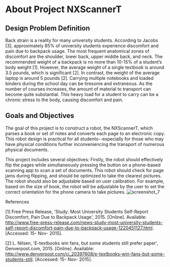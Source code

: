 # About Project NXScannerT

**Design Problem Definition**
---------------------

Back strain is a reality for many university students. According to Jacobs [3], approximately 85% of university students experience discomfort and pain due to backpack usage. The most frequent anatomical zones of discomfort are the shoulder, lower back, upper middle back, and neck. The recommended weight of a backpack is no more than 10-15% of a student’s body weight [1]. However, the average weight of a single textbook is around 3.5 pounds, which is significant [2]. In contrast, the weight of the average laptop is around 5 pounds [2]. Carrying multiple notebooks and loaded binders during the school day can be tiresome and extraneous. As the number of courses increases, the amount of material to transport can become quite substantial. This heavy load for a student to carry can be a chronic stress to the body, causing discomfort and pain.

**Goals and Objectives**
----------------------

The goal of this project is to construct a robot, the NXScannerT, which parses a book or set of notes and converts each page to an electronic copy. This robot design is practical for all students--especially for those who may have physical conditions further inconveniencing the transport of numerous physical documents. 

This project includes several objectives: Firstly, the robot should effectively flip the pages while simultaneously pressing the button on a phone-based scanning app to scan a set of documents. This robot should check for page jams during flipping, and should be optimized to take the clearest pictures. The robot should also be adjustable based on user calibration. For example, based on the size of book, the robot will be adjustable by the user to set the correct orientation for the phone camera to take pictures.
![screenshot_7](https://cloud.githubusercontent.com/assets/6131820/12077860/a3fe3a32-b1c6-11e5-9520-8f762b837010.png)

References

[1] Free Press Release, 'Study: Most University Students Self-Report Discomfort, Pain Due to Backpack Usage', 2015. [Online]. Available:
http://www.free-press-release.com/news-study-most-university-students-self-report-discomfort-pain-due-to-backpack-usage-1220451127.html. [Accessed: 15- Nov- 2015].

[2] L. Nilsen, 'E-textbooks win fans, but some students still prefer paper', Denverpost.com, 2015. [Online]. Available: http://www.denverpost.com/ci_20397608/e-textbooks-win-fans-but-some-students-still. [Accessed: 15- Nov- 2015].
 

